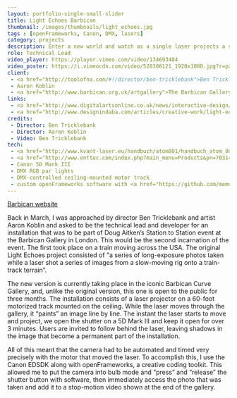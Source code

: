 ```yaml
---
layout: portfolio-single-small-slider
title: Light Echoes Barbican
thumbnail: /images/thumbnails/light_echoes.jpg
tags : [openFrameworks, Canon, DMX, lasers]
category: projects
description: Enter a new world and watch as a single laser projects a sculptural wall of light around the space of The Curve. Moving slowly, frame by frame, follow the light to its finale, a stunning visual rendering of data transformed into a wordscape.
role: Technical Lead
video_player: https://player.vimeo.com/video/134693404
video_poster: https://i.vimeocdn.com/video/528306121_1920x1080.jpg?r=pad
client:
 - <a href="http://toolofna.com/#!/director/ben-tricklebank">Ben Tricklebank</a>
 - Aaron Koblin
 - <a href="http://www.barbican.org.uk/artgallery">The Barbican Gallery</a>
links: 
 - <a href="http://www.digitalartsonline.co.uk/news/interactive-design/experience-immersive-light-echoes-installation-at-barbican-curve-gallery/#3">Aaron Koblin and Ben Tricklebank's Light Echoes is an amazing, immersive installation at The Barbican</a>
 - <a href="http://www.designindaba.com/articles/creative-work/light-echoes-installation-arrives-barbican-curve-gallery">Light Echoes installation arrives at the Barbican Curve Gallery</a>
credits:
 - Director: Ben Tricklebank
 - Director: Aaron Koblin
 - Video: Ben Tricklebank
tech: 
 - <a href="http://www.kvant-laser.eu/handbuch/atom801/handbuch_atom_801_englisch.pdf">Kvant ATOM 801</a>
 - <a href="http://www.enttec.com/index.php?main_menu=Products&pn=70314">Enttec PRO Mk2</a>
 - Canon 5D Mark III
 - DMX RGB par lights
 - DMX-controlled ceiling-mounted motor track
 - custom openFrameworks software with <a href="https://github.com/memo/ofxIlda">ofxIlda</a> and <a href="https://github.com/jefftimesten/ofxEdsdk">ofxEdsdk</a>
---
```


	
[Barbican website](http://www.barbican.org.uk/music/event-detail.asp?ID=18300)


Back in March, I was approached by director Ben Tricklebank and artist Aaron Koblin and asked to be the technical lead and developer for an installation that was to be part of Doug Aitken’s Station to Station event at the Barbican Gallery in London. This would be the second incarnation of the event. The first took place on a train moving across the USA. The original Light Echoes project consisted of "a series of long-exposure photos taken while a laser shot a series of images from a slow-moving rig onto a train-track terrain”.  

The new version is currently taking place in the iconic Barbican Curve Gallery, and, unlike the original version, this one is open to the public for three months. The installation consists of a laser projector on a 60-foot motorized track mounted on the ceiling. While the laser moves through the gallery, it “paints” an image line by line. The instant the laser starts to move and project, we open the shutter on a 5D Mark III and keep it open for over 3 minutes. Users are invited to follow behind the laser, leaving shadows in the image that become a permanent part of the installation.

All of this meant that the camera had to be automated and timed very precisely with the motor that moved the laser. To accomplish this, I use the Canon EDSDK along with openFrameworks, a creative coding toolkit. This allowed me to put the camera into bulb mode and “press” and “release” the shutter button with software, then immediately access the photo that was taken and add it to a stop-motion video shown at the end of the gallery. 
